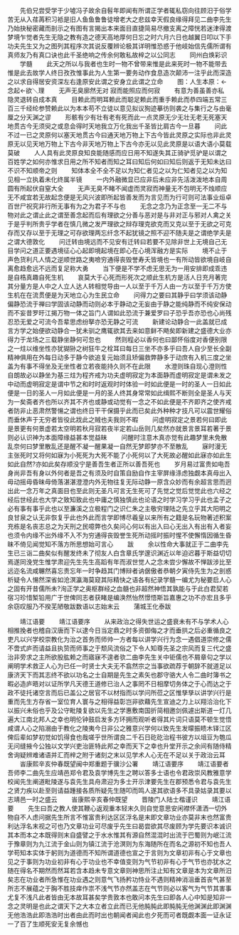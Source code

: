 <!-- { "loadSidebar": true } -->
　　先伯兄尝受学于少墟冯子故余自髫年即闻有所谓正学者辄私窃向往顾汨于俗学苦无从入荏苒积习袛是旧人鱼鱼鲁鲁徒增老大之悲兹幸天假良缘得拜见二曲李先生乃始抉秘密藏而剖示之有图有言揭出本来面目直捷简易尽撤支离之障恍若迷津得渡梦境乍觉者先生无隐之教有造之德天高地厚何日忘之时六月六日也越翼日叩以下手功夫先生又为之图列其程序次其说反覆辨论极其详明惟恐惑于他岐始信先儒所谓有真师友乃有真口诀也此千圣绝响之传余何敢私故梓之以公同志
　　同州白焕彩识
　　学髓
　　此天之所以与我者也生时一物不曾带来惟是此来死时一物不能带去惟是此去故学人终日孜孜惟事此为人生第一要务动作食息造次颠沛一注乎此而深造之以求自得居安资深左右逢原安此谓之安身立此谓之立命
　　图：人生本原：<-念起<-欲＼理
　　无声无臭廓然无对 寂而能照应而何寂
　　有意为善虽善亦私 隐灵退转自成本真
　　目赖此而明耳赖此而聪足赖此而重手赖此而恭四端五常三百三千经纶参赞赖此以为本本苟不立徒以意见拟议狥迹摹彷则袭之与集行之与由毫厘之分天渊之谬
　　形骸有少有壮有老有死而此一点灵原无少无壮无老无死塞天地贯古今无须臾之或息会得时天地我立万化我出千圣皆比肩古今一旦暮
　　问此不过一已之灵原何以塞天地贯古今曰通天地万物上下古今皆此灵原之实际也非此灵原无以见天地万物上下古今非天地万物上下古今亦无以见此灵原是以语大语小莫载莫破
　　人人具有此灵原良知良能随感而应日用不知遂失其正骑驴觅驴是以谓之百姓学之如何亦惟求日用之所不知者而知之耳曰知后何如曰知后则返于无知未达曰不识不知顺帝之则
　　知体本全不全不足以为知仁者见之以为仁知者见之以为知见相一立执着未化终属半镜
　　一内外融微显已应非后未应非先活泼泼地本自周圆有所起伏自窒大全
　　无声无臭不睹不闻虚而灵寂而神量无不包明无不烛顺应无不咸宜若无故起念便是无风兴波即所起皆善发而为言见而为行可则可法事业烜卓百世尸祝究非行所无事有为之为君子不与也
　　无念之念乃为正念至一无二不与物对此之谓止此之谓至善念起而后有理欲之分善与恶对是与非对正与邪对人禽之关于是乎判所贵乎学者在慎几微之发严理欲之辩存理克欲克而又克以至于无欲之可克存而又存以至于无理之可存欲理两忘纤念不起犹镜之照不迎不随夫是之谓绝学夫是之谓大德敦化
　　问迁转由境远而不见安有迁转曰若要不见除非世上无境自己无目学问之道正要遇境征心心起即境起境在即心在心境浑融方是实际
　　境不止于声色货利凡人情之逆顺世路之夷噞穷通得丧毁誉寿夭皆境也一有所动皆欲境自岐自离愈趋愈远不远而复足称大勇
　　当下便是不学不虑无思无为一用安排即成乖违是自梏真趣自死生机
　　哀莫大于心死而形死次之顺此生机方是活人日充月著完其分量方是人中之人立人达人转相觉导由一人以至于千万人由一方以至于千万方使生机在在流贯便是为天地立心为生民立命
　　问得力之要曰其静乎曰学须该动静偏静恐流于禅曰学固该动静而动则必本于静动之无妄由于静之能纯静而不纯安保动而不妄昔罗旴江揭万物一体之旨门人谓如此恐流于兼爱罗曰子恐乎吾亦恐也心尚残忍恐无爱之可流今吾辈思虑纷拏亦恐无静之可流
　　新建论动静合一此盖就已成言方学之始便欲动静合一犹未驯之鹰辄欲其去来如意鲜不飏矣即新建之盛德大业亦得力于龙场之三载静坐静何可忽也
　　然则程必以香何也曰鄙怀俗度对香便别限之一炷以维坐性亦犹猢狲之树狂牛之栓耳曰每日三坐不亦多乎曰吾人自少至长全副精神俱用在外每日动多于静今欲追复元始须且矫偏救弊静多于动庶有入机三度之坐盖为有事不得坐及无坐性者立若夜能持久则不在此限
　　水澄则珠自现心澄则性自朗故必以静坐为基三炷为程齐戒为功夫虚明寂定为本面静而虚明寂定是谓未发之中动而虚明寂定是谓中节之和时时返观时时体验一时如此便是一时的圣人一日如此便是一日的圣人一月如此便是一月的圣人终其身常常如此缉熙不断则全是圣人与天为一矣斋者齐也所以齐其不齐也或静或动觉有一念之不如此便是不齐即齐之使齐戒者防非止恶肃然警愓之谓也终日干干保摄乎此而已矣此外种种才技凡可以震世耀俗而垂休声于无穷者皆役此戕此之贼也夫我则不暇
　　问虚明寂定之景若何曰即此是景更有何景虚若太空明若秋月寂若夜半定若山岳则几矣然亦就景言景耳若著于景则必认识神为本面障缘益甚本觉益昧
　　问醒时注意木真亦觉有此趣梦里未免散乱奈何曰梦里散乱还是醒不凝一醒果凝一自然无梦即梦亦不至散乱
　　寐时漫无主张死时又将何如寐为小死死为大死不能了小死何以了大死故必醒如此寐亦如此生如此自然?亦如此矣存顺没宁是善吾生者正所以善吾死也
　　岁月易过富贵如电吾身尚非吾有身以外何者是吾之有须及时自策自励自作主宰屏缘涤虑独觑本真毋出入毋动摇毋昏昧毋倚落湛湛澄澄内外无物往复无际动静一原含众妙而有余超言思而迥出此一念万年之真面目也至此则无圣凡可言无生死可了先觉之觉后觉觉此也六经之经后世经此也大学之致知致此也中庸之慎独慎此也论语之时学习学习乎此也孟子之必有事有事乎此也以至濂溪之立极程门之识仁朱之主敬穷理陆之先立乎其大阳明之良甘泉之认无非恢复乎此也外此而言学即博尽羲皇以来所有之籍是名玩物著述积案充栋是名丧志总之为天刑之民噫弊也久矣问心何以有出入曰心无出入有出有入者妄也须令内缘不出外缘不入不为穷通得丧毁誉生死所动摇时振时惺不使懈惰因循生昏昧不倚见闻觉知不落方所思想始可言心
　　跋
　　余以性命大事就正于二曲李先生已三诣二曲矣似有醒发终未了彻友人白含章氏学邃识渊近以年迫迟暮于斯益切切焉遂同浼党生惟学肃迎先生先生高蹈有年而淑世觉人之念未尝少懈故不惮跋涉比至远迩名流咸冁然喜忘贵忘年一时争趋其门博辩者讷倨傲者恭朝夕寅侍先生为之剖惑析疑令人愓然深省如沧溟瀛海莫窥其际精快之语各有纪录学髓一编尤为秘要启人心之固有开昔儒所未?洵正学之奥枢群经之血髓也非超然神悟其孰能与于此白君契若宿习珍惜椠铅用广于世俾同志者获睹是编涣然怡然憬悟斯旨嘉惠之功不亦宏且多乎余窃叹服乃不揆芜陋敬跋数语以志始末云
　　蒲城王化泰跋

　　靖江语要
　　靖江语要序
　　从来政治之得失世运之盛衰未有不与学术人心相推挽者也稽自汉唐而下以逮今日当定鼎之时多资御侮之才而垂拱之后必重循良之吏凡以兴学校崇教化为治之首务而师帅一方者每以讲学兴行为念一遇倡道崇修之儒不啻式庐而请益且执贽而师事之于颓风流俗之下令人知尊先圣之宗风而复三代之盛治非旁求之主所欲股肱赖之而寤寐不遑者欤二曲李先生关中钜儒也不屑章句之学以阐明学术救正人心为已任一时贤士大夫无不翕然宗之当事欲疏荐于朝辞不就道足以康济天下而其志终不欲以功名之士自期是先生之素矢也郡守骆大人令二曲时簿书之暇必造庐晤对以证所学凡天德王道修已治人之事罔不日相摩切务体之于心而达之于政不徒托诸空言而后已盖公之居官不以材指而以学问所莅之区惟孳孳以讲学兴行是重而先生方存省一室位育人寰与之相得益彰岂非欲藉先生宣迪之力上以翔洽治化下以振兴未俗也乎及公守毗陵复欲以先生之学惠敷南国折简相邀剑佩遽出斯道一灯几遍大江南北邦人之幸也明伦钟鼓启发多方环拥而观听者得其片词只语莫不顿生觉悟咸谓人心之陷溺由于教化之陵夷今日非公之雅意兴学何以致先生发曚振瞆木铎江区俾后辈如梦初觉如饥得食也哉嗟乎世所谓良二千石日矻矻治程书彼方以俎豆为匏瓜无问缝掖今公独以文学兴吏治匪特此邦之幸而天下之幸也升堂开示之余间有随侍精舍询疑辨难诸语并汇而梓之附于诸刻之末以见学术人心无在不足以关于政治云耳
　　峕康熙辛亥仲春既望闽中郑重题于骥沙公署
　　靖江语要序
　　靖江语要者吾师李二曲先生应靖邑郑令君及袁学博先生之聘以答多士语也令君政崇风教雅意学校闻先生阐道毗陵遂与袁先生具舟肃迎为多士开示津要先生在郡预悉令君与袁先生之贤力疾以赴至则请益踵接各质所疑先生随叩而鸣人遂其欲语多不具录姑录其要以志靖邑一时之盛云
　　峕康熙辛亥春仲既望
　　晋陵门人陆士楷谨识
　　靖江语要
　　先生曰吾之教人使其鞭心返观重本轻末久则自觉意思安闲襟怀潇洒一切外物自不人虑问据先生所言不惟富贵利达区区浮名是末即文章功业亦莫非末也然富贵利达浮名末视之可也乃文章功业可尽废乎先生曰曷尝欲其尽废顾为学先要识本诚识其本而本之本既得则末自盛譬之于水水惟其有源自然混混时出流于巴蜀则为岷江流于豫章则为九江流于金山则为镇江流于沧溟则为东海随所在而名之源初不知也吾人学苟知本实体于躬则为道德而不知所谓道德也宣之于言则为文章初非有心于文章也见之于事则为功业初非有心于功业也不幸值变则为气节初非有心于气节也亦犹水之随在得名不期然而然耳若含本趋未专意文章则神思所注止知有文章是本为文章所汨矣志在功业者所急惟在功业遇之则意气飞扬矜功恃业不遇则精神消沮垂首丧气甚至所志不展蕴之于胸不胜技痒作祟不浅气节亦然盖志在气节则必以客气为气节其害事尤复不浅凡此者皆由无本故耳甚矣学贵敦本也敢问本先生曰即各人心中知是知非一念之灵明是也此之谓天下之大本立者立此而已无他肫肫此即肫肫无他渊渊此即渊渊无他浩浩此即浩浩时出者由此而时出也朝闻者闻此也夕死而可者既觑本面一证永证一了百了生顺死安无复余憾也
